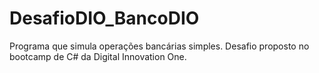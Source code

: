 # DesafioDIO_BancoDIO
Programa que simula operações bancárias simples. Desafio proposto no bootcamp de C# da Digital Innovation One.
